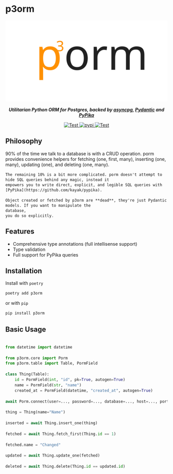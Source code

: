 # p3orm


<img src="img/logo.svg" alt="p3orm logo" />

<p align="center"><strong><em>Utilitarian Python ORM for Postgres, backed by <a
                href="https://github.com/MagicStack/asyncpg">asyncpg</a>, <a
                href="https://github.com/samuelcolvin/pydantic">Pydantic</a> and <a
                href="https://github.com/kayak/pypika">PyPika</a></em></strong></p>

<p align="center">
    <a href="https://github.com/rafalstapinski/porm/actions/workflows/test.yml" target="_blank">
        <img src="https://github.com/rafalstapinski/porm/actions/workflows/test.yml/badge.svg" alt="Test" />
    </a>
    <a href="https://pypi.org/project/p3orm" target="_blank">
        <img src="https://img.shields.io/pypi/v/p3orm?color=%2334D058" alt="pypi" />
    </a>
    <a href="https://pypi.org/project/p3orm" target="_blank">
        <img src="https://img.shields.io/pypi/pyversions/p3orm?color=%23334D058" alt="Test" />
    </a>
</p>

<h2>Philosophy</h2>

<p>
    90% of the time we talk to a database is with a CRUD operation. porm provides convenience helpers for fetching (one,
    first, many), inserting (one, many), updating (one), and deleting (one, many).

    The remaining 10% is a bit more complicated. porm doesn't attempt to hide SQL queries behind any magic, instead it
    empowers you to write direct, explicit, and legible SQL queries with [PyPika](https://github.com/kayak/pypika).

    Object created or fetched by p3orm are **dead**, they're just Pydantic models. If you want to manipulate the
    database,
    you do so explicitly.
</p>

<h2>Features</h2>

- Comprehensive type annotations (full intellisense support)
- Type validation
- Full support for PyPika queries

<h2>
    Installation
</h2>

Install with `poetry`
```sh
poetry add p3orm
```

or with `pip`

```sh
pip install p3orm
```

<h2>Basic Usage</h2>

```python

from datetime import datetime

from p3orm.core import Porm
from p3orm.table import Table, PormField

class Thing(Table):
    id = PormField(int, "id", pk=True, autogen=True)
    name = PormField(str, "name")
    created_at = PormField(datetime, "created_at", autogen=True)

await Porm.connect(user=..., password=..., database=..., host=..., port=...)

thing = Thing(name="Name")

inserted = await Thing.insert_one(thing)

fetched = await Thing.fetch_first(Thing.id == 1)

fetched.name = "Changed"

updated = await Thing.update_one(fetched)

deleted = await Thing.delete(Thing.id == updated.id)
```
